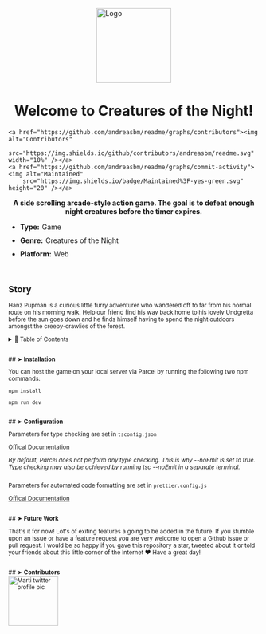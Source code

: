   <img id="logo" src="https://m.media-amazon.com/images/I/71-XjGODeVL._AC_SX450_.jpg" alt="Logo" width="150"
    height="150" style="display: block; margin: auto;" />
  </p>
  <h1 align="center">Welcome to Creatures of the Night!</h1>
  <p align="center">

    <a href="https://github.com/andreasbm/readme/graphs/contributors"><img alt="Contributors"
        src="https://img.shields.io/github/contributors/andreasbm/readme.svg" width="10%" /></a>
    <a href="https://github.com/andreasbm/readme/graphs/commit-activity"><img alt="Maintained"
        src="https://img.shields.io/badge/Maintained%3F-yes-green.svg" height="20" /></a>
  </p>

  <p align="center">
    <b>A side scrolling arcade-style action game. The goal is to defeat enough night creatures before the timer
      expires.</b></br>
    <sub>
      <ul>
        <li style="margin: 10px 0;"><b>Type:</b><span style="padding-left: 5px;">Game</span></li>
        <li style="margin: 10px 0;"><b>Genre:</b><span style="padding-left: 5px;">Creatures of the Night</span></li>
        <li style="margin: 10px 0;"><b>Platform:</b><span style="padding-left: 5px;">Web</span></li>
      </ul>
      <sub>
  </p>

  <br />

  <p align="center">
    <!--   <img src="" alt="Demo" width="800" /> -->
  </p>
  <h2>Story</h2>
  <p>Hanz Pupman is a curious little furry adventurer who wandered off to far from his normal route on his morning walk.
    Help our friend find his way back home to his lovely Undgretta before the sun goes down and he finds himself having
    to spend the night outdoors amongst the creepy-crawlies of the forest.</p>
  <details>
    <summary>📖 Table of Contents</summary>
    <br />

    <h1>Table of Contents</h1>
    <ol>
      <li><a href="#installation">Installation</a></li>
      <li><a href="#configuration">Configuration</a></li>
      <li><a href="future-work">Future Work</a></li>
      <li><a href="contributors">Contributors</a></li>
      <!--     <li><a href="license">Contributors</a></li> -->
    </ol>

  </details>

  <div id="installation" style="margin: 26px 0;">
    <p>## ➤ <b>Installation</b><br />
    <p>You can host the game on your local server via Parcel by running the following two npm commands:</p>
    <p><code>npm install</code></p>
    <p><code>npm run dev</code>
  </div>
  <div id="Configuration" style="margin: 26px 0;">
    <p>## ➤ <b>Configuration</b><br />
    <p>Parameters for type checking are set in <code>tsconfig.json</code></p>
    <p><a href="https://www.typescriptlang.org/docs/handbook/tsconfig-json.html">Offical Documentation</a></p>
    <p><em>By default, Parcel does not perform any type checking. This is why --noEmit is set to true. Type checking may
        also be achieved by running tsc --noEmit in a separate terminal.</em></p>
    <p style="padding-top: 12px">Parameters for automated code formatting are set in <code>prettier.config.js</code></p>
    <p><a href="https://prettier.io/docs/en/configuration.html">Offical Documentation</a></p>
  </div>
  <div id="future-work" style="margin: 26px 0;">
    <p>## ➤ <b>Future Work</b><br />
    <p>That's it for now! Lot's of exiting features a going to be added in the future. If you stumble upon an issue or
      have a feature request you are very welcome to open a Github issue or pull request. I would be so happy if you
      gave this repository a star, tweeted about it or told your friends about this little corner of the Internet ❤️
      Have a great day!</p>
  </div>
  <div id="contributors" style="margin: 26px 0;">
    <p>## ➤ <b>Contributors</b><br />
      <a href="https://twitter.com/marti_mcdee"><img alt="Marti twitter profile pic"
          src="https://twitter.com/marti_mcdee/photo" width="100" /></a>
  </div>
  <!--     <div id="license" style="margin: 26px 0;"><p>## ➤ <b>License</b><br />
      <a href="https://opensource.org/licenses/MIT">Licensed under [MIT]</a>
   </div> -->